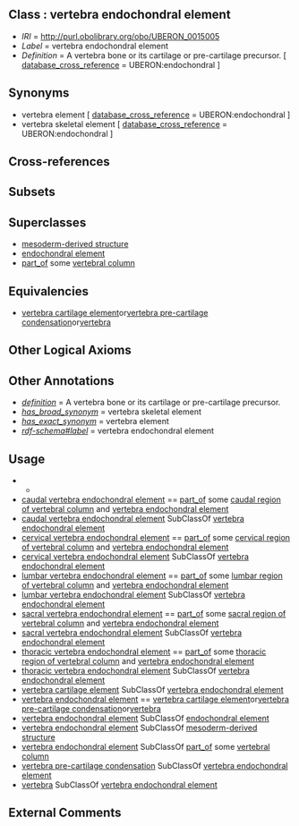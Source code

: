 
## Class : vertebra endochondral element

 * *IRI* = http://purl.obolibrary.org/obo/UBERON_0015005
 * *Label* = vertebra endochondral element
 * *Definition* = A vertebra bone or its cartilage or pre-cartilage precursor. [ [database_cross_reference](../../ef/oboInOwl#hasDbXref.md) = UBERON:endochondral ]

## Synonyms

 * vertebra element [ [database_cross_reference](../../ef/oboInOwl#hasDbXref.md) = UBERON:endochondral ]
 * vertebra skeletal element [ [database_cross_reference](../../ef/oboInOwl#hasDbXref.md) = UBERON:endochondral ]

## Cross-references


## Subsets


## Superclasses

 * [mesoderm-derived structure](../../UBERON/20/UBERON_0004120.md)
 * [endochondral element](../../UBERON/63/UBERON_0010363.md)
 * [part_of](../../BFO/50/BFO_0000050.md) some [vertebral column](../../UBERON/30/UBERON_0001130.md)

## Equivalencies

 * [vertebra cartilage element](../../UBERON/94/UBERON_0011094.md)or[vertebra pre-cartilage condensation](../../UBERON/95/UBERON_0011095.md)or[vertebra](../../UBERON/12/UBERON_0002412.md)

## Other Logical Axioms


## Other Annotations

 * *[definition](../../IAO/15/IAO_0000115.md)* = A vertebra bone or its cartilage or pre-cartilage precursor.
 * *[has_broad_synonym](../../ym/oboInOwl#hasBroadSynonym.md)* = vertebra skeletal element
 * *[has_exact_synonym](../../ym/oboInOwl#hasExactSynonym.md)* = vertebra element
 * *[rdf-schema#label](../../el/rdf-schema#label.md)* = vertebra endochondral element

## Usage

 * -
 * [caudal vertebra endochondral element](../../UBERON/42/UBERON_0018142.md) == [part_of](../../BFO/50/BFO_0000050.md) some [caudal region of vertebral column](../../UBERON/76/UBERON_0006076.md) and [vertebra endochondral element](../../UBERON/05/UBERON_0015005.md)
 * [caudal vertebra endochondral element](../../UBERON/42/UBERON_0018142.md) SubClassOf [vertebra endochondral element](../../UBERON/05/UBERON_0015005.md)
 * [cervical vertebra endochondral element](../../UBERON/07/UBERON_0015007.md) == [part_of](../../BFO/50/BFO_0000050.md) some [cervical region of vertebral column](../../UBERON/72/UBERON_0006072.md) and [vertebra endochondral element](../../UBERON/05/UBERON_0015005.md)
 * [cervical vertebra endochondral element](../../UBERON/07/UBERON_0015007.md) SubClassOf [vertebra endochondral element](../../UBERON/05/UBERON_0015005.md)
 * [lumbar vertebra endochondral element](../../UBERON/09/UBERON_0015009.md) == [part_of](../../BFO/50/BFO_0000050.md) some [lumbar region of vertebral column](../../UBERON/74/UBERON_0006074.md) and [vertebra endochondral element](../../UBERON/05/UBERON_0015005.md)
 * [lumbar vertebra endochondral element](../../UBERON/09/UBERON_0015009.md) SubClassOf [vertebra endochondral element](../../UBERON/05/UBERON_0015005.md)
 * [sacral vertebra endochondral element](../../UBERON/10/UBERON_0015010.md) == [part_of](../../BFO/50/BFO_0000050.md) some [sacral region of vertebral column](../../UBERON/75/UBERON_0006075.md) and [vertebra endochondral element](../../UBERON/05/UBERON_0015005.md)
 * [sacral vertebra endochondral element](../../UBERON/10/UBERON_0015010.md) SubClassOf [vertebra endochondral element](../../UBERON/05/UBERON_0015005.md)
 * [thoracic vertebra endochondral element](../../UBERON/08/UBERON_0015008.md) == [part_of](../../BFO/50/BFO_0000050.md) some [thoracic region of vertebral column](../../UBERON/73/UBERON_0006073.md) and [vertebra endochondral element](../../UBERON/05/UBERON_0015005.md)
 * [thoracic vertebra endochondral element](../../UBERON/08/UBERON_0015008.md) SubClassOf [vertebra endochondral element](../../UBERON/05/UBERON_0015005.md)
 * [vertebra cartilage element](../../UBERON/94/UBERON_0011094.md) SubClassOf [vertebra endochondral element](../../UBERON/05/UBERON_0015005.md)
 * [vertebra endochondral element](../../UBERON/05/UBERON_0015005.md) == [vertebra cartilage element](../../UBERON/94/UBERON_0011094.md)or[vertebra pre-cartilage condensation](../../UBERON/95/UBERON_0011095.md)or[vertebra](../../UBERON/12/UBERON_0002412.md)
 * [vertebra endochondral element](../../UBERON/05/UBERON_0015005.md) SubClassOf [endochondral element](../../UBERON/63/UBERON_0010363.md)
 * [vertebra endochondral element](../../UBERON/05/UBERON_0015005.md) SubClassOf [mesoderm-derived structure](../../UBERON/20/UBERON_0004120.md)
 * [vertebra endochondral element](../../UBERON/05/UBERON_0015005.md) SubClassOf [part_of](../../BFO/50/BFO_0000050.md) some [vertebral column](../../UBERON/30/UBERON_0001130.md)
 * [vertebra pre-cartilage condensation](../../UBERON/95/UBERON_0011095.md) SubClassOf [vertebra endochondral element](../../UBERON/05/UBERON_0015005.md)
 * [vertebra](../../UBERON/12/UBERON_0002412.md) SubClassOf [vertebra endochondral element](../../UBERON/05/UBERON_0015005.md)

## External Comments

